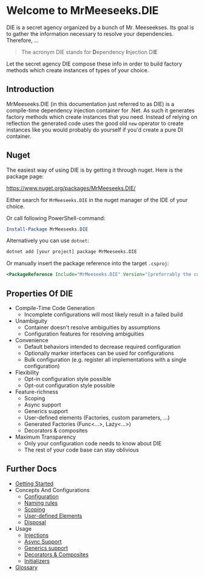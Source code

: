 # Welcome to MrMeeseeks.DIE

DIE is a secret agency organized by a bunch of Mr. Meeseekses. Its goal is to gather the information necessary to resolve your dependencies. Therefore, …

> The acronym DIE stands for **D**ependency **I**njection DI**E**

Let the secret agency DIE compose these info in order to build factory methods which create instances of types of your choice.

## Introduction

MrMeeseeks.DIE (in this documentation just referred to as DIE) is a compile-time dependency injection container for .Net. As such it generates factory methods which create instances that you need. Instead of relying on reflection the generated code uses the good old `new` operator to create instances like you would probably do yourself if you'd create a pure DI container.

## Nuget

The easiest way of using DIE is by getting it through nuget. Here is the package page:

https://www.nuget.org/packages/MrMeeseeks.DIE/

Either search for `MrMeeseeks.DIE` in the nuget manager of the IDE of your choice.

Or call following PowerShell-command:

```powershell
Install-Package MrMeeseeks.DIE
```


Alternatively you can use `dotnet`:

```sh
dotnet add [your project] package MrMeeseeks.DIE
```

Or manually insert the package reference into the target `.csproj`:

```xml
<PackageReference Include="MrMeeseeks.DIE" Version="[preferrably the current version]" />
```

## Properties Of DIE

- Compile-Time Code Generation 
    - Incomplete configurations will most likely result in a failed build
- Unambiguity
    - Container doesn't resolve ambiguities by assumptions
    - Configuration features for resolving ambiguities
- Convenience
    - Default behaviors intended to decrease required configuration
    - Optionally marker interfaces can be used for configurations
    - Bulk configuration (e.g. register all implementations with a single configuration)
- Flexibility
    - Opt-in configuration style possible
    - Opt-out configuration style possible
- Feature-richness
    - Scoping
    - Async support
    - Generics support
    - User-defined elements (Factories, custom parameters, …)
    - Generated Factories (Func<…>, Lazy<…>)
    - Decorators & composites
- Maximum Transparency
    - Only your configuration code needs to know about DIE
    - The rest of your code base can stay oblivious

## Further Docs

- [Getting Started](getting-started.md)
- Concepts And Configurations
    - [Configuration](configuration.md)
    - [Naming rules](naming-rules.md)
    - [Scoping](scoping.md)
    - [User-defined Elements](user-defined-elements.md)
    - [Disposal](disposal.md)
- Usage
    - [Injections](injections.md)
    - [Async Support](async-support.md)
    - [Generics support](generics-support.md)
    - [Decorators & Composites](decorators-composites.md)
    - [Initializers](initializers.md)
- [Glossary](glossary.md)